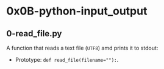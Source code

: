 # 0x0B-python-input_output


## 0-read_file.py

A function that reads a text file (```UTF8```) amd prints it to stdout:

- Prototype: ``` def read_file(filename=""): ```.

